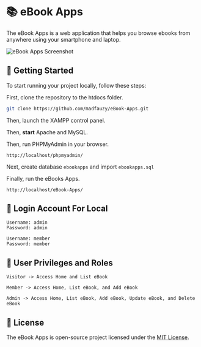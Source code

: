 # 📚 eBook Apps

The eBook Apps is a web application that helps you browse ebooks from anywhere using your smartphone and laptop.

![eBook Apps Screenshot](https://user-images.githubusercontent.com/95717485/212527253-ac08191b-a4da-46a2-939f-74ffd2d51e99.png)

## 🚀 Getting Started

To start running your project locally, follow these steps:

First, clone the repository to the htdocs folder.

```bash
git clone https://github.com/madfauzy/eBook-Apps.git
```

Then, launch the XAMPP control panel.

Then, **start** Apache and MySQL.

Then, run PHPMyAdmin in your browser.

```text
http://localhost/phpmyadmin/
```

Next, create database `ebookapps` and import `ebookapps.sql`

Finally, run the eBooks Apps.

```text
http://localhost/eBook-Apps/
```

## 📍 Login Account For Local

```text
Username: admin
Password: admin
```

```text
Username: member
Password: member
```

## 🔑 User Privileges and Roles

```text
Visitor -> Access Home and List eBook
```

```text
Member -> Access Home, List eBook, and Add eBook
```

```text
Admin -> Access Home, List eBook, Add eBook, Update eBook, and Delete eBook
```

## 📄 License

The eBook Apps is open-source project licensed under the [MIT License](https://github.com/madfauzy/eBook-Apps/blob/main/LICENSE).

